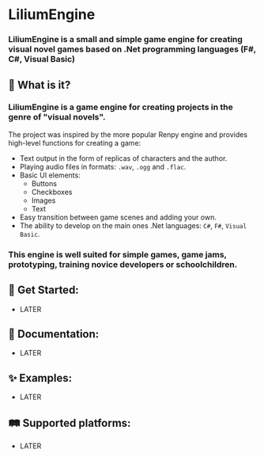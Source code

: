 # LiliumEngine

### LiliumEngine is a small and simple game engine for creating visual novel games based on .Net programming languages (F#, C#, Visual Basic)

## 🧐 What is it?

### LiliumEngine is a game engine for creating projects in the genre of "visual novels".
The project was inspired by the more popular Renpy engine and provides high-level functions for creating a game:
- Text output in the form of replicas of characters and the author.
- Playing audio files in formats: `.wav`, `.ogg` and `.flac`.
- Basic UI elements:
  - Buttons
  - Checkboxes
  - Images
  - Text
- Easy transition between game scenes and adding your own.
- The ability to develop on the main ones .Net languages: `C#`, `F#`, `Visual Basic`.

### This engine is well suited for simple games, game jams, prototyping, training novice developers or schoolchildren.

## 🏁 Get Started:

- LATER

##  📄 Documentation:

- LATER

## ✨ Examples:

- LATER

## 🛤 Supported platforms:

- LATER
